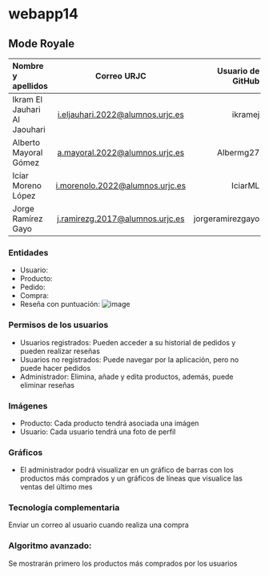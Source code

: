 # webapp14

## Mode Royale

| Nombre y apellidos    | Correo URJC      | Usuario de GitHub      |
|:------------ |:------------:| ------------:|
| Ikram El Jauhari Al Jaouhari       | i.eljauhari.2022@alumnos.urjc.es       | ikramej       |
| Alberto Mayoral Gómez       | a.mayoral.2022@alumnos.urjc.es       | Albermg27       |
| Icíar Moreno López       | i.morenolo.2022@alumnos.urjc.es       | IciarML       |
| Jorge Ramírez Gayo       | j.ramirezg.2017@alumnos.urjc.es       | jorgeramirezgayo       |

### Entidades
- Usuario:
- Producto:
- Pedido:
- Compra:
- Reseña con puntuación:
  ![image](https://github.com/user-attachments/assets/ede7b575-3474-4d34-ad30-5c0fce0902f1)


### Permisos de los usuarios
- Usuarios registrados: Pueden acceder a su historial de pedidos y pueden realizar reseñas 
- Usuarios no registrados: Puede navegar por la aplicación, pero no puede hacer pedidos
- Administrador: Elimina, añade y edita productos, además, puede eliminar reseñas

### Imágenes
- Producto: Cada producto tendrá asociada una imágen
- Usuario: Cada usuario tendrá una foto de perfil

### Gráficos
- El administrador podrá visualizar en un gráfico de barras con los productos más comprados y un gráficos de líneas que visualice las ventas del último mes

### Tecnología complementaria
Enviar un correo al usuario cuando realiza una compra

### Algoritmo avanzado:
Se mostrarán primero los productos más comprados por los usuarios 
